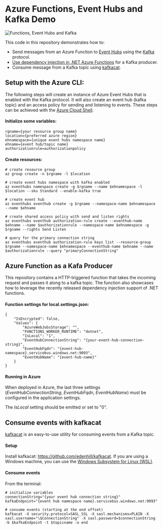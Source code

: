 # Azure Functions, Event Hubs and Kafka Demo

![Functions, Event Hubs and Kafka](https://madeofstrings.files.wordpress.com/2019/05/functions-kafka-hubs.png)

This code in this repository demonstrates how to:

* Send messages from an Azure Function to [Event Hubs](https://azure.microsoft.com/en-us/services/event-hubs/) using the [Kafka](https://kafka.apache.org/) protocol.
* [Use dependency injection in .NET Azure Functions](https://docs.microsoft.com/en-us/azure/azure-functions/functions-dotnet-dependency-injection) for a Kafka producer.
* Consume message from a Kafka topic using [kafkacat](https://github.com/edenhill/kafkacat).

## Setup with the Azure CLI:

The following steps will create an instance of Azure Event Hubs that is enabled with the Kafka protocol. It will also create an event hub (kafka topic) and an access policy for sending and listening to events. These steps can be achieved with the [Azure Cloud Shell](https://docs.microsoft.com/en-us/azure/cloud-shell/overview).

#### Initialize some variables:
```
rgname={your resource group name}
location={preferred azure region}
ehnamespace={unique event hubs namespace name}
ehname={event hub/topic name}
authorizationrule=authorizationpolicy
```

#### Create resources:
```
# create resource group
az group create -n $rgname -l $location

# create event hubs namespace with kafka enabled
az eventhubs namespace create -g $rgname --name $ehnamespace -l $location --sku Standard --enable-kafka true

# create event hub
az eventhubs eventhub create -g $rgname --namespace-name $ehnamespace --name $ehname

# create shared access policy with send and listen rights
az eventhubs eventhub authorization-rule create --eventhub-name $ehname --name $authorizationrule --namespace-name $ehnamespace -g $rgname --rights Send Listen

# query for the primary connection string
az eventhubs eventhub authorization-rule keys list --resource-group $rgname --namespace-name $ehnamespace --eventhub-name $ehname --name $authorizationrule --query "primaryConnectionString"
```

## Azure Function as a Kafa Producer

This repository contains a HTTP-triggered function that takes the incoming request and passes it along to a kafka topic. The function also showcases how to leverage the recently released dependency injection support of .NET functions.

#### Function settings for local.settings.json:
```
{
    "IsEncrypted": false,
    "Values": {
        "AzureWebJobsStorage": "",
        "FUNCTIONS_WORKER_RUNTIME": "dotnet",
        "IsLocal": "1",
        "EventHubConnectionString": "{your-event-hub-connection-string}",
        "EventHubFqdn": "{event-hub-namespace}.servicebus.windows.net:9093",
        "EventHubName": "{event-hub-name}"
    }
}
```

#### Running in Azure

When deployed in Azure, the last three settings (*EventHubConnectionString*, *EventHubFqdn*, *EventHubName*) must be configured in the application settings. 

The *IsLocal* setting should be emitted or set to "0".

## Consume events with kafkacat

[kafkacat]((https://github.com/edenhill/kafkacat)) is an easy-to-use utility for consuming events from a Kafka topic.

#### Setup
Install kafkacat: https://github.com/edenhill/kafkacat. If you are using a Windows machine, you can use the [Windows Subsystem for Linux (WSL)](https://docs.microsoft.com/en-us/windows/wsl/about).  

#### Consume events
From the terminal:

```
# initialize variables
connectionString="{your event hub connection string}"
kafkaEndpoint="{event hub namespace name}.servicebus.windows.net:9093"

# consume events (starting at the end offset)
kafkacat -X security.protocol=SASL_SSL -X sasl.mechanisms=PLAIN -X sasl.username="\$ConnectionString" -X sasl.password=$connectionString -b $kafkaEndpoint -t $topicname -o end
```


